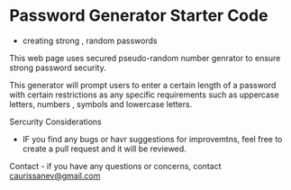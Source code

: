 # Password Generator Starter Code
  - creating strong , random passwords

This web page uses secured pseudo-random number genrator to ensure strong password security.

This generator will prompt users to enter a certain length of a password with certain restrictions as any specific requirements such as uppercase letters, numbers , symbols and lowercase letters. 

Sercurity Considerations
   - IF you find any bugs or havr suggestions for improvemtns, feel free to create a pull request and it will be reviewed. 

   Contact 
     - if you have any questions or concerns, contact caurissanev@gmail.com